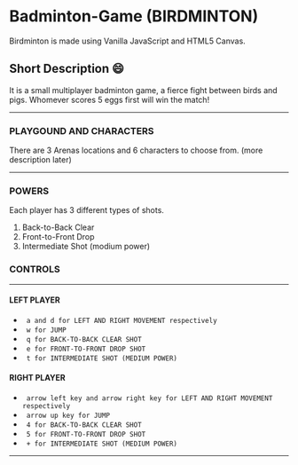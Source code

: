 # Badminton-Game (BIRDMINTON)
Birdminton is made using Vanilla JavaScript and HTML5 Canvas.

## Short Description :smile:
It is a small multiplayer badminton game, a fierce fight between birds and pigs. Whomever scores 5 eggs first will win the match!

---

### PLAYGOUND AND CHARACTERS
There are 3 Arenas locations and 6 characters to choose from. (more description later)

---

### POWERS
Each player has 3 different types of shots. 

1. Back-to-Back Clear
2. Front-to-Front Drop
3. Intermediate Shot (modium power)

### CONTROLS

---
#### LEFT PLAYER
- ``` a and d for LEFT AND RIGHT MOVEMENT respectively``` 
- ``` w for JUMP```  
- ``` q for BACK-TO-BACK CLEAR SHOT```  
- ``` e for FRONT-TO-FRONT DROP SHOT```  
- ``` t for INTERMEDIATE SHOT (MEDIUM POWER)```  


#### RIGHT PLAYER
- ``` arrow left key and arrow right key for LEFT AND RIGHT MOVEMENT respectively```  
- ``` arrow up key for JUMP```  
- ``` 4 for BACK-TO-BACK CLEAR SHOT```  
- ``` 5 for FRONT-TO-FRONT DROP SHOT```  
- ``` + for INTERMEDIATE SHOT (MEDIUM POWER)```  

---

